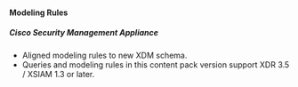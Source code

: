 #### Modeling Rules
#####  Cisco Security Management Appliance
- Aligned modeling rules to new XDM schema.
- Queries and modeling rules in this content pack version support XDR 3.5 / XSIAM 1.3 or later.
